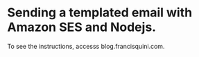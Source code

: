 # Sending a templated email with Amazon SES and Nodejs.

To see the instructions, accesss blog.francisquini.com.
